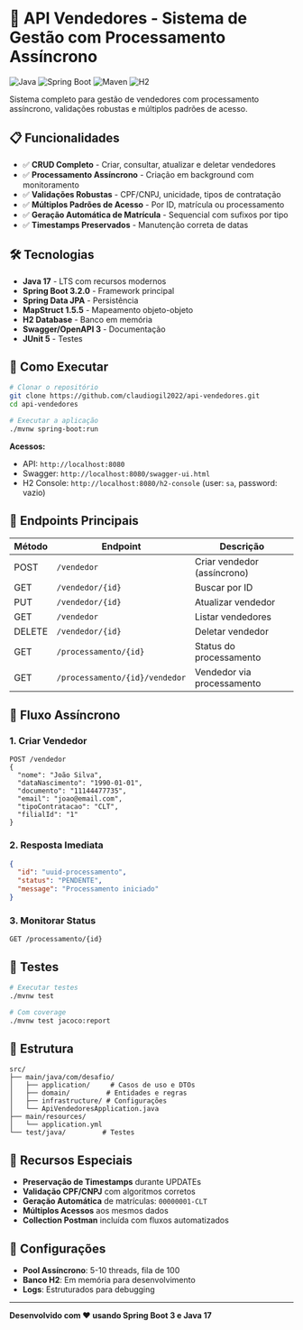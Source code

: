 # 🚀 API Vendedores - Sistema de Gestão com Processamento Assíncrono

![Java](https://img.shields.io/badge/Java-17-orange)
![Spring Boot](https://img.shields.io/badge/Spring%20Boot-3.2.0-brightgreen)
![Maven](https://img.shields.io/badge/Maven-4.0.0-blue)
![H2](https://img.shields.io/badge/Database-H2-lightblue)

Sistema completo para gestão de vendedores com processamento assíncrono, validações robustas e múltiplos padrões de acesso.

## 📋 Funcionalidades

- ✅ **CRUD Completo** - Criar, consultar, atualizar e deletar vendedores
- ✅ **Processamento Assíncrono** - Criação em background com monitoramento
- ✅ **Validações Robustas** - CPF/CNPJ, unicidade, tipos de contratação
- ✅ **Múltiplos Padrões de Acesso** - Por ID, matrícula ou processamento
- ✅ **Geração Automática de Matrícula** - Sequencial com sufixos por tipo
- ✅ **Timestamps Preservados** - Manutenção correta de datas

## 🛠️ Tecnologias

- **Java 17** - LTS com recursos modernos
- **Spring Boot 3.2.0** - Framework principal
- **Spring Data JPA** - Persistência
- **MapStruct 1.5.5** - Mapeamento objeto-objeto
- **H2 Database** - Banco em memória
- **Swagger/OpenAPI 3** - Documentação
- **JUnit 5** - Testes

## 🚀 Como Executar

```bash
# Clonar o repositório
git clone https://github.com/claudiogil2022/api-vendedores.git
cd api-vendedores

# Executar a aplicação
./mvnw spring-boot:run
```

**Acessos:**
- API: `http://localhost:8080`
- Swagger: `http://localhost:8080/swagger-ui.html`
- H2 Console: `http://localhost:8080/h2-console` (user: `sa`, password: vazio)

## 📖 Endpoints Principais

| Método | Endpoint | Descrição |
|--------|----------|-----------|
| POST | `/vendedor` | Criar vendedor (assíncrono) |
| GET | `/vendedor/{id}` | Buscar por ID |
| PUT | `/vendedor/{id}` | Atualizar vendedor |
| GET | `/vendedor` | Listar vendedores |
| DELETE | `/vendedor/{id}` | Deletar vendedor |
| GET | `/processamento/{id}` | Status do processamento |
| GET | `/processamento/{id}/vendedor` | Vendedor via processamento |

## 🔄 Fluxo Assíncrono

### 1. Criar Vendedor
```http
POST /vendedor
{
  "nome": "João Silva",
  "dataNascimento": "1990-01-01",
  "documento": "11144477735",
  "email": "joao@email.com",
  "tipoContratacao": "CLT",
  "filialId": "1"
}
```

### 2. Resposta Imediata
```json
{
  "id": "uuid-processamento",
  "status": "PENDENTE",
  "message": "Processamento iniciado"
}
```

### 3. Monitorar Status
```http
GET /processamento/{id}
```

## 🧪 Testes

```bash
# Executar testes
./mvnw test

# Com coverage
./mvnw test jacoco:report
```

## 📁 Estrutura

```
src/
├── main/java/com/desafio/
│   ├── application/     # Casos de uso e DTOs
│   ├── domain/         # Entidades e regras
│   ├── infrastructure/ # Configurações
│   └── ApiVendedoresApplication.java
├── main/resources/
│   └── application.yml
└── test/java/         # Testes
```

## 🎯 Recursos Especiais

- **Preservação de Timestamps** durante UPDATEs
- **Validação CPF/CNPJ** com algoritmos corretos
- **Geração Automática** de matrículas: `00000001-CLT`
- **Múltiplos Acessos** aos mesmos dados
- **Collection Postman** incluída com fluxos automatizados

## 🔧 Configurações

- **Pool Assíncrono**: 5-10 threads, fila de 100
- **Banco H2**: Em memória para desenvolvimento
- **Logs**: Estruturados para debugging

---

**Desenvolvido com ❤️ usando Spring Boot 3 e Java 17**
